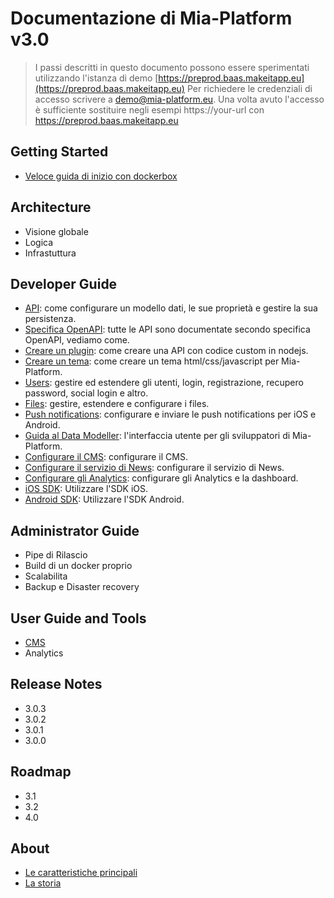 # Documentazione di Mia-Platform v3.0

> I passi descritti in questo documento possono essere sperimentati utilizzando l'istanza di demo
> [https://preprod.baas.makeitapp.eu](https://preprod.baas.makeitapp.eu)
> Per richiedere le credenziali di accesso scrivere a [demo@mia-platform.eu](mailto:demo@mia-platform.eu).
> Una volta avuto l'accesso è sufficiente sostituire negli esempi https://your-url con https://preprod.baas.makeitapp.eu

## Getting Started
- [Veloce guida di inizio con dockerbox](getting_started/index.md)


## Architecture
- Visione globale
- Logica
- Infrastuttura

## Developer Guide
- [API](developer_guide/api.md): come configurare un modello dati, le sue proprietà e gestire la sua persistenza.
- [Specifica OpenAPI](developer_guide/openapi.md): tutte le API sono documentate secondo specifica OpenAPI, vediamo come.
- [Creare un plugin](developer_guide/plugin.md): come creare una API con codice custom in nodejs.
- [Creare un tema](developer_guide/theme.md): come creare un tema html/css/javascript per Mia-Platform.
- [Users](developer_guide/users.md): gestire ed estendere gli utenti, login, registrazione, recupero password, social login e altro.
- [Files](developer_guide/files.md): gestire, estendere e configurare i files. 
- [Push notifications](developer_guide/push_notifications.md): configurare e inviare le push notifications per iOS e Android.
- [Guida al Data Modeller](developer_guide/data_modeller.md): l'interfaccia utente per gli sviluppatori di Mia-Platform.
- [Configurare il CMS](developer_guide/conf_cms.md): configurare il CMS.
- [Configurare il servizio di News](developer_guide/conf_news.md): configurare il servizio di News.
- [Configurare gli Analytics](developer_guide/conf_analytics.md): configurare gli Analytics e la dashboard.
- [iOS SDK](developer_guide/sdk_ios.md): Utilizzare l'SDK iOS.
- [Android SDK](developer_guide/sdk_android.md): Utilizzare l'SDK Android.

## Administrator Guide
- Pipe di Rilascio
- Build di un docker proprio
- Scalabilita
- Backup e Disaster recovery

## User Guide and Tools
- [CMS](user_guide_and_tools/cms/index.md)
- Analytics

## Release Notes
- 3.0.3
- 3.0.2
- 3.0.1
- 3.0.0

## Roadmap
- 3.1
- 3.2
- 4.0

## About
- [Le caratteristiche principali](about/index.md)
- [La storia ](about/index.md)
